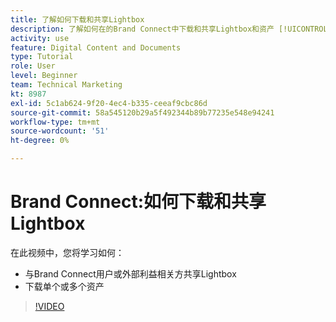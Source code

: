 ```yaml
---
title: 了解如何下载和共享Lightbox
description: 了解如何在的Brand Connect中下载和共享Lightbox和资产 [!UICONTROL Workfront DAM].
activity: use
feature: Digital Content and Documents
type: Tutorial
role: User
level: Beginner
team: Technical Marketing
kt: 8987
exl-id: 5c1ab624-9f20-4ec4-b335-ceeaf9cbc86d
source-git-commit: 58a545120b29a5f492344b89b77235e548e94241
workflow-type: tm+mt
source-wordcount: '51'
ht-degree: 0%

---
```


# Brand Connect:如何下载和共享Lightbox

在此视频中，您将学习如何：

* 与Brand Connect用户或外部利益相关方共享Lightbox
* 下载单个或多个资产

>[!VIDEO](https://video.tv.adobe.com/v/335249/?quality=12)
